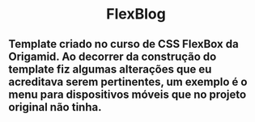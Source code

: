

<h1 align="center">FlexBlog</h1>

<h2>Template criado no curso de CSS FlexBox da Origamid. Ao decorrer da construção do template fiz algumas alterações que eu acreditava serem pertinentes, um exemplo é o menu para dispositivos móveis que no projeto original não tinha.</h2>

